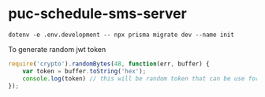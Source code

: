 # puc-schedule-sms-server

```
dotenv -e .env.development -- npx prisma migrate dev --name init
```

To generate random jwt token

```js
require('crypto').randomBytes(48, function(err, buffer) {
    var token = buffer.toString('hex');
    console.log(token) // this will be random token that can be use for jwt token
});
```
